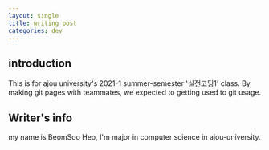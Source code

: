 ```yaml
---
layout: single
title: writing post
categories: dev
---
```



## introduction

This is for ajou university's 2021-1 summer-semester '실전코딩1' class. By making git pages with teammates, we expected to getting used to git usage.

## Writer's info

my name is BeomSoo Heo, I'm major in computer science in ajou-university.

